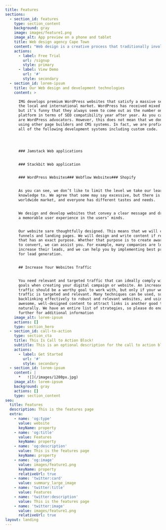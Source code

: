```yaml
---
title: Features
sections:
  - section_id: features
    type: section_content
    background: gray
    image: images/feature1.png
    image_alt: App preview on a phone and tablet
    title: Web design agency Cape Town
    content: "Web design is a creative process that traditionally involved having to know knowledge of code such as HTML, CSS, and JavaScript. Over the years the industry has changed and the no-code movement has exploded with the introduction of a wide variety of different technologies that facilitate fast and scalable web design \n\n\_\n\nIMG Digital has the ability to custom code your website for you from scratch or we can make use of one of the technologies that facilitate faster and more scalable design. Our preferred CMS is WordPress but only because we are “old-timers” when it comes to using this particular technology and therefore have a deep understanding and this results in awesome websites that are designed to perform in search engine results and at the same time look incredible\n"
    actions:
      - label: Free Trial
        url: /signup
        style: primary
      - label: View Demo
        url: '#'
        style: secondary
  - section_id: lorem-ipsum
    title: Our Web design and development technologies
    content: >

      IMG develops premium WordPress websites that satisfy a massive segment of
      the local and international market. WordPress has received mixed reviews,
      but it’s funny that they always seem to come out as the number one
      platform in terms of SEO compatibility year after year. As you can see, we
      are WordPress advocators. However, this does not mean that we don’t love
      using other page builders and CMS systems. In fact, we are proficient in
      all of the following development systems including custom code.




      ### Jamstack Web applications


      ### Stackbit Web application


      ### WordPress Websites### Webflow Websites### Shopify


      As you can see, we don’t like to limit the level we take our learning
      knowledge to. We agree that some may say excessive, but there is a
      worldwide market, and everyone has different tastes and needs.


      We design and develop websites that convey a clear message and drive home
      a memorable user experience in the users’ minds.


      Our website sare thoughtfully designed. This means that we will create
      funnels and landing pages. We will design and write content if required
      that has an exact purpose. Whether that purpose is to create awareness or
      to convert, we can assist you. For example, many companies are looking to
      increase their leads, and we can help you by implementing best practices
      for lead generation.


      ## Increase Your Websites Traffic


      You need relevant and targeted traffic that can ideally comply with our
      goals when creating your digital campaign or website. An increase in
      traffic should be a worthy goal to work with, but only if your website’s
      traffic is targeted and relevant. Many techniques can be used, such as
      backlinking effectively to robust and relevant websites, and using
      awesome, well-designed content to attract links is another good tactic
      naturally. We have an entire list of strategies, so please do enquire
      further for additional information
    image_alt: lorem-ipsum
    actions: []
    type: section_hero
  - section_id: call-to-action
    type: section_cta
    title: This Is Call to Action Block!
    subtitle: This is an optional description for the call to action block.
    actions:
      - label: Get Started
        url: '#'
        style: secondary
  - section_id: lorem-ipsum
    content: |
      *   ![](/images/1280px.jpg)
    image_alt: lorem-ipsum
    background: gray
    actions: []
    type: section_content
seo:
  title: Features
  description: This is the features page
  extra:
    - name: 'og:type'
      value: website
      keyName: property
    - name: 'og:title'
      value: Features
      keyName: property
    - name: 'og:description'
      value: This is the features page
      keyName: property
    - name: 'og:image'
      value: images/feature1.png
      keyName: property
      relativeUrl: true
    - name: 'twitter:card'
      value: summary_large_image
    - name: 'twitter:title'
      value: Features
    - name: 'twitter:description'
      value: This is the features page
    - name: 'twitter:image'
      value: images/feature1.png
      relativeUrl: true
layout: landing
---
```

